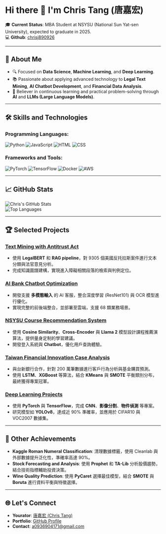 # Hi there 👋 I'm Chris Tang (唐嘉宏)

🎓 **Current Status**: MBA Student at NSYSU (National Sun Yat-sen University), expected to graduate in 2025.  
💻 **Github**: [chrisj890926](https://github.com/chrisj890926)  

---

## 🚀 About Me  
- 🔍 Focused on **Data Science**, **Machine Learning**, and **Deep Learning**.
- 📚 Passionate about applying advanced technology to **Legal Text Mining**, **AI Chatbot Development**, and **Financial Data Analysis**.
- 🌟 Believer in continuous learning and practical problem-solving through **AI** and **LLMs (Large Language Models)**.

---

## 🛠️ Skills and Technologies  

### Programming Languages:
![Python](https://skillicons.dev/icons?i=python) ![JavaScript](https://skillicons.dev/icons?i=javascript) ![HTML](https://skillicons.dev/icons?i=html) ![CSS](https://skillicons.dev/icons?i=css)

### Frameworks and Tools:
![PyTorch](https://skillicons.dev/icons?i=pytorch) ![TensorFlow](https://skillicons.dev/icons?i=tensorflow) ![Docker](https://skillicons.dev/icons?i=docker) ![AWS](https://skillicons.dev/icons?i=aws)  

---

## 📈 GitHub Stats  
![Chris's GitHub Stats](https://github-readme-stats.vercel.app/api?username=chrisj890926&show_icons=true&theme=transparent)  
![Top Languages](https://github-readme-stats.vercel.app/api/top-langs/?username=chrisj890926&layout=compact&theme=transparent)

---

## 🏆 Selected Projects  

### [Text Mining with Antitrust Act](https://github.com/chrisj890926/Textmining_LLM)  
- 使用 **LegalBERT** 和 **RAG pipeline**，對 9305 個美國反托拉斯案件進行文本分類與法官意見分析。
- 完成知識圖譜建構，實現進入障礙相關段落的檢索與判例定位。  

### [AI Bank Chatbot Optimization](https://github.com/chrisj890926/Fubon_AI_Bank)  
- 開發支援 **多模態輸入** 的 AI 客服，整合深度學習 (ResNet101) 與 OCR 模型進行優化。
- 實現完整的前後端整合，並部署至雲端，支援 68 類業務場景。  

### [NSYSU Course Recommendation System](https://github.com/chrisj890926/Information-Retrieval)  
- 使用 **Cosine Similarity**、**Cross-Encoder** 與 **Llama 2** 模型設計課程推薦演算法，提供量身定制的學習建議。
- 開發登入系統與 **Chatbot**，優化用戶查詢體驗。

### [Taiwan Financial Innovation Case Analysis](https://github.com/chrisj890926/taishin)  
- 與台新銀行合作，針對 200 萬筆數據進行客戶行為分析與基金購買預測。
- 使用 **LSTM**、**XGBoost** 等算法，結合 **KMeans** 與 **SMOTE** 平衡類別分布，最終獲得專案冠軍。

### [Deep Learning Projects](https://github.com/chrisj890926/ML_Course)  
- 使用 **PyTorch** 與 **TensorFlow**，完成 **CNN**、**影像分割**、**物件偵測** 等專案。
- 研究模型如 **YOLOv8**，達成近 90% 準確率，並應用於 CIFAR10 與 VOC2007 數據集。  

---

## 🎯 Other Achievements  
- **Kaggle Roman Numeral Classification**: 清理數據標籤，使用 Cleanlab 與外部數據提升泛化性，準確率高達 90%。  
- **Stock Forecasting and Analysis**: 使用 **Prophet** 和 **TA-Lib** 分析股價趨勢，結合技術指標輔助投資決策。  
- **Wine Quality Prediction**: 使用 **PyCaret** 選擇最佳模型，結合 **SMOTE** 與 **Boruta** 進行資料平衡與特徵選擇。

---

## 🌐 Let's Connect  
- **Yourator**: [唐嘉宏 (Chris Tang)](https://www.yourator.co/r/2cd26f87-8d47-4eb7-88de-c55f3725e4a6)  
- **Portfolio**: [GitHub Profile](https://github.com/chrisj890926)  
- **Contact**: a0936904171@gmail.com  
